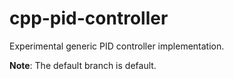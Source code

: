 # cpp-pid-controller
Experimental generic PID controller implementation.

**Note**: The default branch is default.
